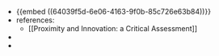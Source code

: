 - {{embed ((64039f5d-6e06-4163-9f0b-85c726e63b84))}}
- references:
	- [[Proximity and Innovation: a Critical Assessment]]
-
-
